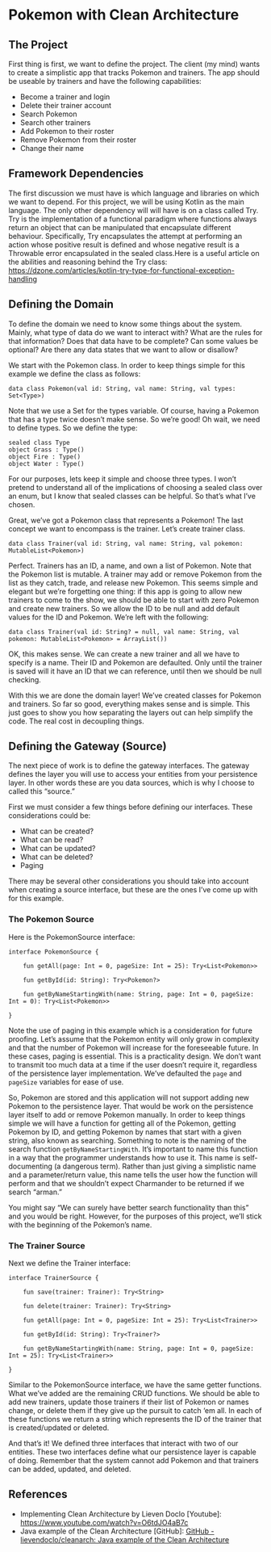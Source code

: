 # Pokemon with Clean Architecture
## The Project
First thing is first, we want to define the project. The client (my mind) wants to create a simplistic app that tracks Pokemon and trainers. The app should be useable by trainers and have the following capabilities:
* Become a trainer and login
* Delete their trainer account
* Search Pokemon
* Search other trainers
* Add Pokemon to their roster
* Remove Pokemon from their roster
* Change their name
## Framework Dependencies
The first discussion we must have is which language and libraries on which we want to depend. For this project, we will be using Kotlin as the main language. The only other dependency will will have is on a class called Try. Try is the implementation of a functional paradigm where functions always return an object that can be manipulated that encapsulate different behaviour. Specifically, Try encapsulates the attempt at performing an action whose positive result is defined and whose negative result is a Throwable error encapsulated in the sealed class.Here is a useful article on the abilities and reasoning behind the Try class: https://dzone.com/articles/kotlin-try-type-for-functional-exception-handling

## Defining the Domain
To define the domain we need to know some things about the system. Mainly, what type of data do we want to interact with? What are the rules for that information? Does that data have to be complete? Can some values be optional? Are there any data states that we want to allow or disallow?

We start with the Pokemon class. In order to keep things simple for this example we define the class as follows:

```
data class Pokemon(val id: String, val name: String, val types: Set<Type>)
```

Note that we use a Set for the types variable. Of course, having a Pokemon that has a type twice doesn’t make sense. So we’re good! Oh wait, we need to define types. So we define the type:

```
sealed class Type
object Grass : Type()
object Fire : Type()
object Water : Type()
```

For our purposes, lets keep it simple and choose three types. I won’t pretend to understand all of the implications of choosing a sealed class over an enum, but I know that sealed classes can be helpful. So that’s what I’ve chosen.

Great, we’ve got a Pokemon class that represents a Pokemon! The last concept we want to encompass is the trainer. Let’s create trainer class.

```
data class Trainer(val id: String, val name: String, val pokemon: MutableList<Pokemon>)
```

Perfect. Trainers has an ID, a name, and own a list of Pokemon. Note that the Pokemon list is mutable. A trainer may add or remove Pokemon from the list as they catch, trade, and release new Pokemon. This seems simple and elegant but we’re forgetting one thing: if this app is going to allow new trainers to come to the show, we should be able to start with zero Pokemon and create new trainers. So we allow the ID to be null and add default values for the ID and Pokemon. We’re left with the following:

```
data class Trainer(val id: String? = null, val name: String, val pokemon: MutableList<Pokemon> = ArrayList())
```

OK, this makes sense. We can create a new trainer and all we have to specify is a name. Their ID and Pokemon are defaulted. Only until the trainer is saved will it have an ID that we can reference, until then we should be null checking.

With this we are done the domain layer! We’ve created classes for Pokemon and trainers. So far so good, everything makes sense and is simple. This just goes to show you how separating the layers out can help simplify the code. The real cost in decoupling things.

## Defining the Gateway (Source)
The next piece of work is to define the gateway interfaces. The gateway defines the layer you will use to access your entities from your persistence layer. In other words these are you data sources, which is why I choose to called this “source.”

First we must consider a few things before defining our interfaces. These considerations could be:
* What can be created?
* What can be read?
* What can be updated?
* What can be deleted?
* Paging

There may be several other considerations you should take into account when creating a source interface, but these are the ones I’ve come up with for this example.

### The Pokemon Source
Here is the PokemonSource interface:

```
interface PokemonSource {

    fun getAll(page: Int = 0, pageSize: Int = 25): Try<List<Pokemon>>

    fun getById(id: String): Try<Pokemon?>

    fun getByNameStartingWith(name: String, page: Int = 0, pageSize: Int = 0): Try<List<Pokemon>>

}
```

Note the use of paging in this example which is a consideration for future proofing. Let’s assume that the Pokemon entity will only grow in complexity and that the number of Pokemon will increase for the foreseeable future. In these cases, paging is essential. This is a practicality design. We don’t want to transmit too much data at a time if the user doesn’t require it, regardless of the persistence layer implementation. We’ve defaulted the `page` and `pageSize` variables for ease of use.

So, Pokemon are stored and this application will not support adding new Pokemon to the persistence layer. That would be work on the persistence layer itself to add or remove Pokemon manually. In order to keep things simple we will have a function for getting all of the Pokemon, getting Pokemon by ID, and getting Pokemon by names that start with a given string, also known as searching. Something to note is the naming of the search function `getByNameStartingWith`. It’s important to name this function in a way that the programmer understands how to use it. This name is self-documenting (a dangerous term). Rather than just giving a simplistic name and a parameter/return value, this name tells the user how the function will perform and that we shouldn’t expect Charmander to be returned if we search “arman.”

You might say “We can surely have better search functionality than this” and you would be right. However, for the purposes of this project, we’ll stick with the beginning of the Pokemon’s name.

### The Trainer Source
Next we define the Trainer interface:
```
interface TrainerSource {

    fun save(trainer: Trainer): Try<String>

    fun delete(trainer: Trainer): Try<String>

    fun getAll(page: Int = 0, pageSize: Int = 25): Try<List<Trainer>>

    fun getById(id: String): Try<Trainer?>

    fun getByNameStartingWith(name: String, page: Int = 0, pageSize: Int = 25): Try<List<Trainer>>

}

```

Similar to the PokemonSource interface, we have the same getter functions. What we’ve added are the remaining CRUD functions. We should be able to add new trainers, update those trainers if their list of Pokemon or names change, or delete them if they give up the pursuit to catch ‘em all. In each of these functions we return a string which represents the ID of the trainer that is created/updated or deleted.

And that’s it! We defined three interfaces that interact with two of our entities. These two interfaces define what our persistence layer is capable of doing. Remember that the system cannot add Pokemon and that trainers can be added, updated, and deleted.



## References
* Implementing Clean Architecture by Lieven Doclo [Youtube]: https://www.youtube.com/watch?v=O6tdJO4aB7c
* Java example of the Clean Architecture [GitHub]: [GitHub - lievendoclo/cleanarch: Java example of the Clean Architecture](https://github.com/lievendoclo/cleanarch)
